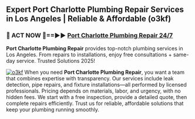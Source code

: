 ## Expert Port Charlotte Plumbing Repair Services in Los Angeles | Reliable & Affordable (o3kf)  

<h3>🚿 ACT NOW 🌟==►► <a href="https://tinyurl.com/2ne6vx2x" rel="nofollow">Port Charlotte Plumbing Repair 24/7</a></h3>

**Port Charlotte Plumbing Repair** provides top-notch plumbing services in Los Angeles. From repairs to installations, enjoy free consultations + same-day service. Trusted Solutions 2025!

[![o3kf](https://i.imgur.com/4PFF4AK.jpeg)](https://tinyurl.com/2ne6vx2x)
When you need **Port Charlotte Plumbing Repair**, you want a team that combines expertise with transparency. Our services include leak detection, pipe repairs, and fixture installations—all performed by licensed professionals. Pricing depends on materials, labor, and urgency, with no hidden fees. We start with a free inspection, provide a detailed quote, then complete repairs efficiently. Trust us for reliable, affordable solutions that keep your plumbing running smoothly.